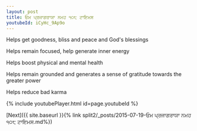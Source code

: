 ```yaml
---
layout: post
title: ਓਮ ਪ੍ਰਜਾਗਰਾਯਾ ਨਮਹ ੧੦੮ ਟਾਇਮਸ
youtubeId: iCyHc_9Ap9o
---
```

 
 
Helps get goodness, bliss and peace and God's blessings
 
Helps remain focused, help generate inner energy 
 
Helps boost physical and mental health 
 
Helps remain grounded and generates a sense of gratitude towards the greater power 
 
Helps reduce bad karma
 
 
 
 


{% include youtubePlayer.html id=page.youtubeId %}
 
[Next]({{ site.baseurl }}{% link  split2/_posts/2015-07-19-ਓਮ ਪ੍ਰਜਾਗਰਾਯਾ ਨਮਹ ੧੦੮ ਟਾਇਮਸ.md%})
 
